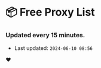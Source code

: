 # :package: Free Proxy List
### Updated every 15 minutes.

- Last updated: `2024-06-10 08:56`

:heart:
